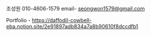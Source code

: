 조성원
010-4606-1579
email- seongwon1579@gmail.com

Portfolio - https://daffodil-cowbell-eba.notion.site/2e91897adb834a7a8b90610f8dccdfb1
